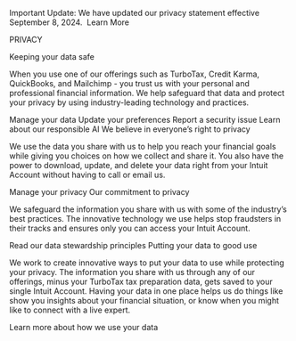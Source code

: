 Important Update: We have updated our privacy statement effective September 8, 2024.  Learn More

PRIVACY

Keeping your data safe

When you use one of our offerings such as TurboTax, Credit Karma, QuickBooks, and Mailchimp - you trust us with your personal and professional financial information. We help safeguard that data and protect your privacy by using industry-leading technology and practices.

Manage your data
Update your preferences
Report a security issue
Learn about our responsible AI
We believe in everyone’s right to privacy﻿

We use the data you share with us to help you reach your financial goals while giving you choices on how we collect and share it. You also have the power to download, update, and delete your data right from your Intuit Account without having to call or email us.

Manage your privacy
Our commitment to privacy

We safeguard the information you share with us with some of the industry’s best practices. The innovative technology we use helps stop fraudsters in their tracks and ensures only you can access your Intuit Account.

Read our data stewardship principles
Putting your data to good use

We work to create innovative ways to put your data to use while protecting your privacy. The information you share with us through any of our offerings, minus your TurboTax tax preparation data, gets saved to your single Intuit Account. Having your data in one place helps us do things like show you insights about your financial situation, or know when you might like to connect with a live expert.

Learn more about how we use your data